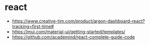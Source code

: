 # react

- https://www.creative-tim.com/product/argon-dashboard-react?tracking=first-time#
- https://mui.com/material-ui/getting-started/templates/
- https://github.com/academind/react-complete-guide-code
